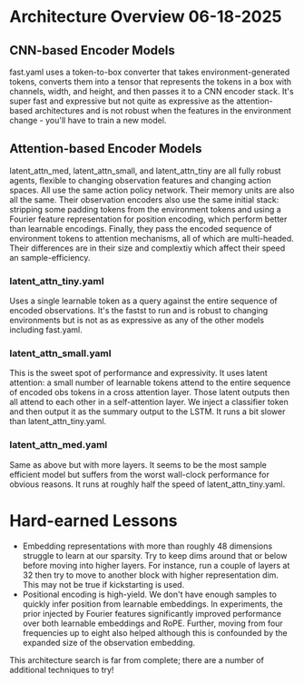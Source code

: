 # Architecture Overview 06-18-2025
## CNN-based Encoder Models
fast.yaml uses a token-to-box converter that takes environment-generated tokens, converts them into a tensor that
represents the tokens in a box with channels, width, and height, and then passes it to a CNN encoder stack. It's
super fast and expressive but not quite as expressive as the attention-based architectures and is not robust when
the features in the environment change - you'll have to train a new model.

## Attention-based Encoder Models
latent_attn_med, latent_attn_small, and latent_attn_tiny are all fully robust agents, flexible to changing
observation features and changing action spaces. All use the same action policy network. Their memory units are also
all the same. Their observation encoders also use the same initial stack: stripping some padding tokens from the
environment tokens and using a Fourier feature representation for position encoding, which perform better than
learnable encodings. Finally, they pass the encoded sequence of environment tokens to attention mechanisms, all of
which are multi-headed.
Their differences are in their size and complextiy which affect their speed an sample-efficiency.

### latent_attn_tiny.yaml
Uses a single learnable token as a query against the entire sequence of encoded observations. It's the fastst to run
and is robust to changing environments but is not as as expressive as any of the other models including fast.yaml.

### latent_attn_small.yaml
This is the sweet spot of performance and expressivity. It uses latent attention: a small number of learnable tokens
attend to the entire sequence of encoded obs tokens in a cross attention layer. Those latent outputs then all attend
to each other in a self-attention layer. We inject a classifier token and then output it as the summary output to
the LSTM. It runs a bit slower than latent_attn_tiny.yaml.

### latent_attn_med.yaml
Same as above but with more layers. It seems to be the most sample efficient model but suffers from the worst
wall-clock performance for obvious reasons. It runs at roughly half the speed of latent_attn_tiny.yaml.

# Hard-earned Lessons
- Embedding representations with more than roughly 48 dimensions struggle to learn at our sparsity. Try to keep dims
around that or below before moving into higher layers. For instance, run a couple of layers at 32 then try to move to
another block with higher representation dim. This may not be true if kickstarting is used.
- Positional encoding is high-yield. We don't have enough samples to quickly infer position from learnable
embeddings. In experiments, the prior injected by Fourier features significantly improved performance over both
learnable embeddings and RoPE. Further, moving from four frequencies up to eight also helped although this is
confounded by the expanded size of the observation embedding.

This architecture search is far from complete; there are a number of additional techniques to try!

